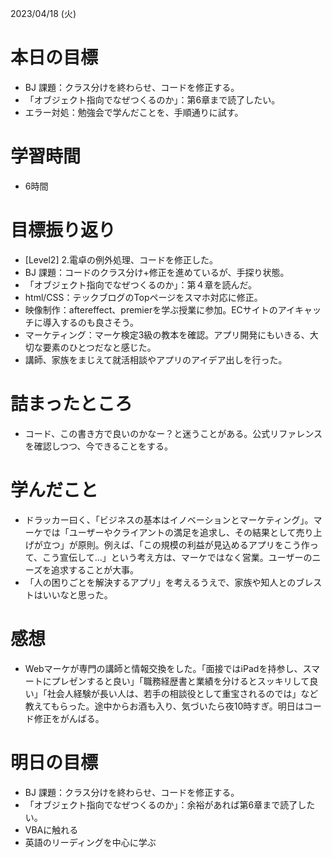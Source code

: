2023/04/18 (火)

# 本日の目標

- BJ 課題：クラス分けを終わらせ、コードを修正する。
- 「オブジェクト指向でなぜつくるのか」：第6章まで読了したい。
- エラー対処：勉強会で学んだことを、手順通りに試す。

# 学習時間

- 6時間

# 目標振り返り

- [Level2] 2.電卓の例外処理、コードを修正した。
- BJ 課題：コードのクラス分け+修正を進めているが、手探り状態。
- 「オブジェクト指向でなぜつくるのか」：第４章を読んだ。
- html/CSS：テックブログのTopページをスマホ対応に修正。
- 映像制作：aftereffect、premierを学ぶ授業に参加。ECサイトのアイキャッチに導入するのも良さそう。
- マーケティング：マーケ検定3級の教本を確認。アプリ開発にもいきる、大切な要素のひとつだなと感じた。
- 講師、家族をまじえて就活相談やアプリのアイデア出しを行った。

# 詰まったところ

- コード、この書き方で良いのかなー？と迷うことがある。公式リファレンスを確認しつつ、今できることをする。

# 学んだこと

- ドラッカー曰く、「ビジネスの基本はイノベーションとマーケティング」。マーケでは「ユーザーやクライアントの満足を追求し、その結果として売り上げが立つ」が原則。例えば、「この規模の利益が見込めるアプリをこう作って、こう宣伝して...」という考え方は、マーケではなく営業。ユーザーのニーズを追求することが大事。
- 「人の困りごとを解決するアプリ」を考えるうえで、家族や知人とのブレストはいいなと思った。

# 感想

- Webマーケが専門の講師と情報交換をした。「面接ではiPadを持参し、スマートにプレゼンすると良い」「職務経歴書と業績を分けるとスッキリして良い」「社会人経験が長い人は、若手の相談役として重宝されるのでは」など教えてもらった。途中からお酒も入り、気づいたら夜10時すぎ。明日はコード修正をがんばる。

# 明日の目標

- BJ 課題：クラス分けを終わらせ、コードを修正する。
- 「オブジェクト指向でなぜつくるのか」：余裕があれば第6章まで読了したい。
- VBAに触れる
- 英語のリーディングを中心に学ぶ
